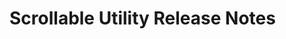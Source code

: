 <!-- Release notes authoring guidelines: http://keepachangelog.com/ -->

# Scrollable Utility Release Notes

<!-- ## [Unreleased] -->

<!-- ## [VERSION] -->
